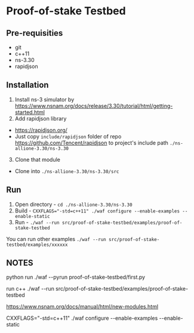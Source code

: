 Proof-of-stake Testbed
=======================

Pre-requisities
--------------

- git
- c++11
- ns-3.30
- rapidjson

Installation
------------------------------------
1) Install ns-3 simulator by https://www.nsnam.org/docs/release/3.30/tutorial/html/getting-started.html
2) Add rapidjson library
 - https://rapidjson.org/
 - Just copy `include/rapidjson` folder of repo https://github.com/Tencent/rapidjson to project's include path `./ns-allione-3.30/ns-3.30`
3) Clone that module
 - Clone into `./ns-allione-3.30/ns-3.30/src`

Run
------------------------------------
1) Open directory - `cd ./ns-allione-3.30/ns-3.30`
2) Build - `CXXFLAGS="-std=c++11" ./waf configure --enable-examples --enable-static`
3) Run - `./waf --run src/proof-of-stake-testbed/examples/proof-of-stake-testbed`

You can run other examples `./waf --run src/proof-of-stake-testbed/examples/xxxxxx`


NOTES
------------------------------------
python run
./waf --pyrun proof-of-stake-testbed/first.py

run c++
./waf --run src/proof-of-stake-testbed/examples/proof-of-stake-testbed

https://www.nsnam.org/docs/manual/html/new-modules.html

CXXFLAGS="-std=c++11" ./waf configure --enable-examples --enable-static



